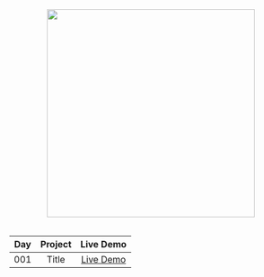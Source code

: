 <div align="center">
  
<img width="370px" src="https://i.postimg.cc/6qG13Mr1/css.jpg" />

<br />
<br />
  
|  Day  | Project |                              Live Demo                             |
|:-----:|:-------:|:------------------------------------------------------------------:|
|  001  |  Title  | [Live Demo](https://isbendiyarovanezrin.github.io/Day1-100DaysCSS) |

</div>
